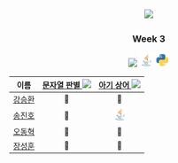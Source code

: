 <div align="center">
  <h3><img src="https://user-images.githubusercontent.com/46666296/133788774-1bba4108-db05-4d35-88ac-e355f29040a0.png"></h3>

  ### <center>**Week 3**</center>
  <!--CPP-->
  <img src="https://media.vlpt.us/images/seungju0000/post/0bb96d2c-93ff-4415-86ea-f6c71b40260b/img%20(1).png" height="25">
  <!--Java-->
  <img src="https://raw.githubusercontent.com/vscode-icons/vscode-icons/master/icons/file_type_jar.svg" height="25"/>
  <!--Python-->
  <img src="https://raw.githubusercontent.com/vscode-icons/vscode-icons/master/icons/file_type_python.svg" height="25"/>

  <!--문제를 풀었으면 위의 아이콘 중에 하나를 복사해서 붙여넣기-->
  <!--링크 삽입할 때 Forked Repo(개인 저장소)가 아닌 Remote Repo(원본 저장소) 주소를 붙여넣을 것-->
  <!--주소를 붙여넣는 방법 대신에 '파일명.cpp / 파일명.java / 파일명.py'처럼 링크를 연결해주는 방법이 더 편함-->
  |                    이름                    |[문자열 판별 <img src="https://d2gd6pc034wcta.cloudfront.net/tier/9.svg" height="13">](https://www.acmicpc.net/problem/16500)|[아기 상어 <img src="https://d2gd6pc034wcta.cloudfront.net/tier/12.svg" height="13">](https://www.acmicpc.net/problem/16236)|
  |:------------------------------------------:|:--:|:---:|
  | [강승환](https://github.com/kangshwan)     | 🧠 | 🧠 |
  | [송진호](https://github.com/sth4881)       | 🧠 | [<img src="https://raw.githubusercontent.com/vscode-icons/vscode-icons/master/icons/file_type_jar.svg" height="25"/>](BOJ16236_song.java) |
  | [오동혁](https://github.com/97DongHyeokOH) | 🧠 | 🧠 |
  | [장성훈](https://github.com/jsh9611)       | 🧠 | 🧠 |
</div>